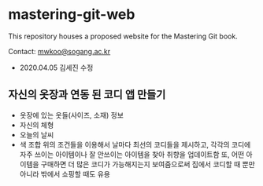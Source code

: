 # mastering-git-web

This repository houses a proposed website for the Mastering Git book.

Contact: mwkoo@sogang.ac.kr



* 2020.04.05 김세진 수정

## 자신의 옷장과 연동 된 코디 앱 만들기

* 옷장에 있는 옷들(사이즈, 소재) 정보
* 자신의 체형
* 오늘의 날씨
* 색 조합
위의 조건들을 이용해서 날마다 최선의 코디들을 제시하고, 각각의 코디에 자주 쓰이는 아이템이나 잘 안쓰이는 아이템을 찾아 취향을 업데이트함
또, 어떤 아이템을 구매하면 더 많은 코디가 가능해지는지 보여줌으로써 집에서 코디할 때 뿐만 아니라 밖에서 쇼핑할 때도 유용
